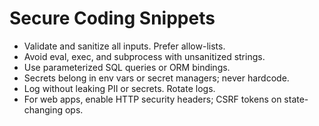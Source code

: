 # Secure Coding Snippets
- Validate and sanitize all inputs. Prefer allow-lists.
- Avoid eval, exec, and subprocess with unsanitized strings.
- Use parameterized SQL queries or ORM bindings.
- Secrets belong in env vars or secret managers; never hardcode.
- Log without leaking PII or secrets. Rotate logs.
- For web apps, enable HTTP security headers; CSRF tokens on state-changing ops.
